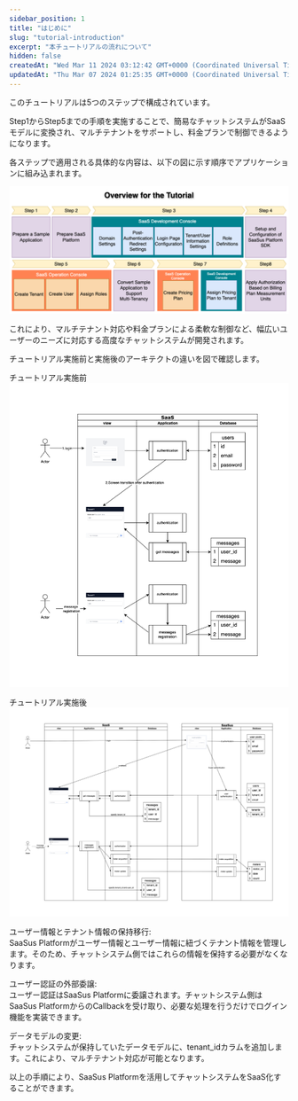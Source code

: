 ```yaml
---
sidebar_position: 1
title: "はじめに"
slug: "tutorial-introduction"
excerpt: "本チュートリアルの流れについて"
hidden: false
createdAt: "Wed Mar 11 2024 03:12:42 GMT+0000 (Coordinated Universal Time)"
updatedAt: "Thu Mar 07 2024 01:25:35 GMT+0000 (Coordinated Universal Time)"
---
```


このチュートリアルは5つのステップで構成されています。

Step1からStep5までの手順を実施することで、簡易なチャットシステムがSaaSモデルに変換され、マルチテナントをサポートし、料金プランで制御できるようになります。

各ステップで適用される具体的な内容は、以下の図に示す順序でアプリケーションに組み込まれます。

![サンプル](/ja/img/tutorial/tutorial-introduction/tutorial-introduction-01.png)

これにより、マルチテナント対応や料金プランによる柔軟な制御など、幅広いユーザーのニーズに対応する高度なチャットシステムが開発されます。

チュートリアル実施前と実施後のアーキテクトの違いを図で確認します。

チュートリアル実施前
![サンプル](/ja/img/tutorial/tutorial-introduction/tutorial-introduction-02.png)

チュートリアル実施後
![サンプル](/ja/img/tutorial/tutorial-introduction/tutorial-introduction-03.png)

ユーザー情報とテナント情報の保持移行:<br/>
SaaSus Platformがユーザー情報とユーザー情報に紐づくテナント情報を管理します。そのため、チャットシステム側ではこれらの情報を保持する必要がなくなります。

ユーザー認証の外部委譲:<br/>
ユーザー認証はSaaSus Platformに委譲されます。チャットシステム側はSaaSus PlatformからのCallbackを受け取り、必要な処理を行うだけでログイン機能を実装できます。

データモデルの変更:<br/>
チャットシステムが保持していたデータモデルに、tenant_idカラムを追加します。これにより、マルチテナント対応が可能となります。

以上の手順により、SaaSus Platformを活用してチャットシステムをSaaS化することができます。